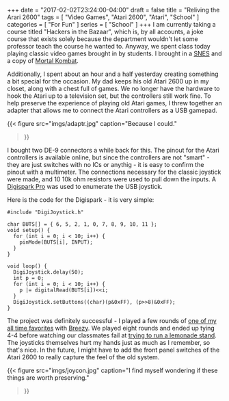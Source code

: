 +++
date = "2017-02-02T23:24:00-04:00"
draft = false
title = "Reliving the Arari 2600"
tags = [ "Video Games", "Atari 2600", "Atari", "School" ]
categories = [ "For Fun" ]
series = [ "School" ]
+++
I am currently taking a course titled "Hackers in the Bazaar", which is,
by all accounts, a joke course that exists solely because the department
wouldn't let some professor teach the course he wanted to. Anyway,
we spent class today playing classic video games brought in by students.
I brought in a [SNES](https://en.wikipedia.org/wiki/SNES) and
a copy of [Mortal Kombat](https://en.wikipedia.org/wiki/Mortal_Kombat_(1992_video_game)).

Additionally, I spent about an hour and a half yesterday creating something
a bit special for the occasion. My dad keeps his old Atari 2600 up in my closet,
along with a chest full of games. We no longer have the hardware to hook the
Atari up to a television set, but the controllers still work fine. To help
preserve the experience of playing old Atari games, I threw together an
adapter that allows me to connect the Atari controllers as a USB gamepad.

{{< figure src="imgs/adaptr.jpg" 
	   caption="Because I could."
>}}

I bought two DE-9 connectors a while back for this. The pinout for the
Atari controllers is available online, but since the controllers are
not "smart" - they are just switches with no ICs or anythig - it is
easy to confirm the pinout with a multimeter. The connections necessary
for the classic joystick were made, and 10 10k ohm resistors were used
to pull down the inputs. A [Digispark Pro](http://digistump.com/getpro) was
used to enumerate the USB joystick. 

Here is the code for the Digispark - it
is very simple:
```
#include "DigiJoystick.h"

char BUTS[] = { 6, 5, 2, 1, 0, 7, 8, 9, 10, 11 };
void setup() {
  for (int i = 0; i < 10; i++) {
    pinMode(BUTS[i], INPUT);
  }
}

void loop() {
  DigiJoystick.delay(50);
  int p = 0;
  for (int i = 0; i < 10; i++) {
    p |= digitalRead(BUTS[i])<<i;
  }
  DigiJoystick.setButtons((char)(p&0xFF), (p>>8)&0xFF);
}
```

The project was definitely successful - I played a few rounds of 
[one of my all time favorites](https://en.wikipedia.org/wiki/Warlords_(1980_video_game))
with [Breezy](http://bashfulbytes.com/pages/about.html). 
We played eight rounds and ended up tying 4-4 before watching our classmates
fail at [trying to run a lemonade stand](https://en.wikipedia.org/wiki/Lemonade_Stand). 
The joysticks themselves hurt my hands just as much as I remember, so that's
nice.
In the future, I might have to add the front panel switches of the Atari 2600 to
really capture the feel of the old system.

{{< figure src="imgs/joycon.jpg" 
	   caption="I find myself wondering if these things are worth preserving."
>}}
